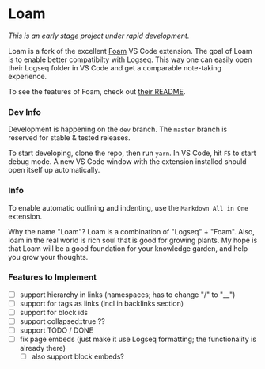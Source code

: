 # Loam

_This is an early stage project under rapid development._

Loam is a fork of the excellent [Foam](https://github.com/foambubble/foam) VS Code extension. The goal of Loam is to enable better compatibilty with Logseq. This way one can easily open their Logseq folder in VS Code and get a comparable note-taking experience.

To see the features of Foam, check out [their README](https://github.com/foambubble/foam/blob/master/readme.md).

### Dev Info
Development is happening on the `dev` branch. The `master` branch is reserved for stable & tested releases.

To start developing, clone the repo, then run `yarn`. In VS Code, hit `F5` to start debug mode. A new VS Code window with the extension installed should open itself up automatically.
### Info

To enable automatic outlining and indenting, use the `Markdown All in One` extension.

Why the name "Loam"? Loam is a combination of "Logseq" + "Foam". Also, loam in the real world is rich soul that is good for growing plants. My hope is that Loam will be a good foundation for your knowledge garden, and help you grow your thoughts.

### Features to Implement

- [ ] support hierarchy in links (namespaces; has to change "/" to "\_\_")
- [ ] support for tags as links (incl in backlinks section)
- [ ] support for block ids
- [ ] support collapsed::true ??
- [ ] support TODO / DONE
- [ ] fix page embeds (just make it use Logseq formatting; the functionality is already there)
  - [ ] also support block embeds?
